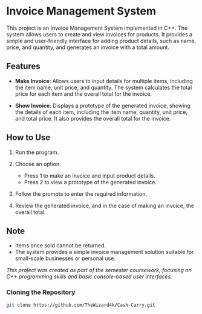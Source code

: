 # Invoice Management System

This project is an Invoice Management System implemented in C++. The system allows users to create and view invoices for products. It provides a simple and user-friendly interface for adding product details, such as name, price, and quantity, and generates an invoice with a total amount.

## Features

- **Make Invoice**: Allows users to input details for multiple items, including the item name, unit price, and quantity. The system calculates the total price for each item and the overall total for the invoice.

- **Show Invoice**: Displays a prototype of the generated invoice, showing the details of each item, including the item name, quantity, unit price, and total price. It also provides the overall total for the invoice.

## How to Use

1. Run the program.
2. Choose an option:
    - Press 1 to make an invoice and input product details.
    - Press 2 to view a prototype of the generated invoice.

3. Follow the prompts to enter the required information.
4. Review the generated invoice, and in the case of making an invoice, the overall total.

## Note

- Items once sold cannot be returned.
- The system provides a simple invoice management solution suitable for small-scale businesses or personal use.


*This project was created as part of the semester coursework, focusing on C++ programming skills and basic console-based user interfaces.*

### Cloning the Repository

```bash
git clone https://github.com/TheWizard4k/Cash-Carry.git
